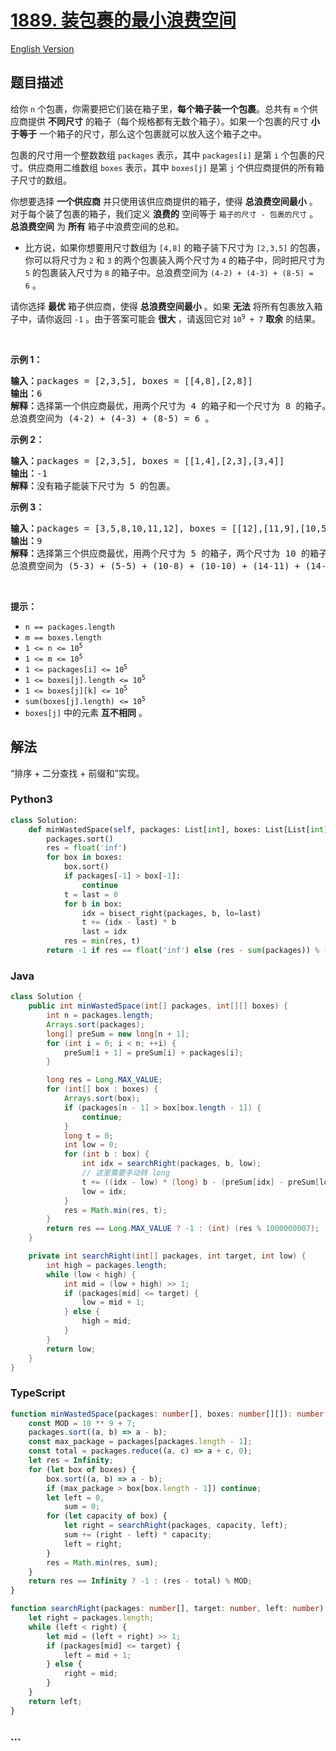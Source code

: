 # [1889. 装包裹的最小浪费空间](https://leetcode-cn.com/problems/minimum-space-wasted-from-packaging)

[English Version](/solution/1800-1899/1889.Minimum%20Space%20Wasted%20From%20Packaging/README_EN.md)

## 题目描述

<!-- 这里写题目描述 -->

<p>给你 <code>n</code> 个包裹，你需要把它们装在箱子里，<strong>每个箱子装一个包裹</strong>。总共有 <code>m</code> 个供应商提供 <strong>不同尺寸</strong> 的箱子（每个规格都有无数个箱子）。如果一个包裹的尺寸 <strong>小于等于</strong> 一个箱子的尺寸，那么这个包裹就可以放入这个箱子之中。</p>

<p>包裹的尺寸用一个整数数组 <code>packages</code> 表示，其中 <code>packages[i]</code> 是第 <code>i</code> 个包裹的尺寸。供应商用二维数组 <code>boxes</code> 表示，其中 <code>boxes[j]</code> 是第 <code>j</code> 个供应商提供的所有箱子尺寸的数组。</p>

<p>你想要选择 <strong>一个供应商</strong> 并只使用该供应商提供的箱子，使得 <strong>总浪费空间最小</strong> 。对于每个装了包裹的箱子，我们定义 <strong>浪费的</strong> 空间等于 <code>箱子的尺寸 - 包裹的尺寸</code> 。<strong>总浪费空间</strong> 为 <strong>所有</strong> 箱子中浪费空间的总和。</p>

<ul>
	<li>比方说，如果你想要用尺寸数组为 <code>[4,8]</code> 的箱子装下尺寸为 <code>[2,3,5]</code> 的包裹，你可以将尺寸为 <code>2</code> 和 <code>3</code> 的两个包裹装入两个尺寸为 <code>4</code> 的箱子中，同时把尺寸为 <code>5</code> 的包裹装入尺寸为 <code>8</code> 的箱子中。总浪费空间为 <code>(4-2) + (4-3) + (8-5) = 6</code> 。</li>
</ul>

<p>请你选择 <strong>最优</strong> 箱子供应商，使得 <strong>总浪费空间最小</strong> 。如果 <strong>无法</strong> 将所有包裹放入箱子中，请你返回 <code>-1</code> 。由于答案可能会 <strong>很大</strong> ，请返回它对<strong> </strong><code>10<sup>9</sup> + 7</code> <b>取余</b> 的结果。</p>

<p> </p>

<p><strong>示例 1：</strong></p>

<pre>
<b>输入：</b>packages = [2,3,5], boxes = [[4,8],[2,8]]
<b>输出：</b>6
<b>解释：</b>选择第一个供应商最优，用两个尺寸为 4 的箱子和一个尺寸为 8 的箱子。
总浪费空间为 (4-2) + (4-3) + (8-5) = 6 。
</pre>

<p><strong>示例 2：</strong></p>

<pre>
<b>输入：</b>packages = [2,3,5], boxes = [[1,4],[2,3],[3,4]]
<b>输出：</b>-1
<b>解释：</b>没有箱子能装下尺寸为 5 的包裹。
</pre>

<p><strong>示例 3：</strong></p>

<pre>
<b>输入：</b>packages = [3,5,8,10,11,12], boxes = [[12],[11,9],[10,5,14]]
<b>输出：</b>9
<b>解释：</b>选择第三个供应商最优，用两个尺寸为 5 的箱子，两个尺寸为 10 的箱子和两个尺寸为 14 的箱子。
总浪费空间为 (5-3) + (5-5) + (10-8) + (10-10) + (14-11) + (14-12) = 9 。
</pre>

<p> </p>

<p><strong>提示：</strong></p>

<ul>
	<li><code>n == packages.length</code></li>
	<li><code>m == boxes.length</code></li>
	<li><code>1 <= n <= 10<sup>5</sup></code></li>
	<li><code>1 <= m <= 10<sup>5</sup></code></li>
	<li><code>1 <= packages[i] <= 10<sup>5</sup></code></li>
	<li><code>1 <= boxes[j].length <= 10<sup>5</sup></code></li>
	<li><code>1 <= boxes[j][k] <= 10<sup>5</sup></code></li>
	<li><code>sum(boxes[j].length) <= 10<sup>5</sup></code></li>
	<li><code>boxes[j]</code> 中的元素 <strong>互不相同</strong> 。</li>
</ul>

## 解法

<!-- 这里可写通用的实现逻辑 -->

“排序 + 二分查找 + 前缀和”实现。

<!-- tabs:start -->

### **Python3**

<!-- 这里可写当前语言的特殊实现逻辑 -->

```python
class Solution:
    def minWastedSpace(self, packages: List[int], boxes: List[List[int]]) -> int:
        packages.sort()
        res = float('inf')
        for box in boxes:
            box.sort()
            if packages[-1] > box[-1]:
                continue
            t = last = 0
            for b in box:
                idx = bisect_right(packages, b, lo=last)
                t += (idx - last) * b
                last = idx
            res = min(res, t)
        return -1 if res == float('inf') else (res - sum(packages)) % (10 ** 9 + 7)
```

### **Java**

<!-- 这里可写当前语言的特殊实现逻辑 -->

```java
class Solution {
    public int minWastedSpace(int[] packages, int[][] boxes) {
        int n = packages.length;
        Arrays.sort(packages);
        long[] preSum = new long[n + 1];
        for (int i = 0; i < n; ++i) {
            preSum[i + 1] = preSum[i] + packages[i];
        }

        long res = Long.MAX_VALUE;
        for (int[] box : boxes) {
            Arrays.sort(box);
            if (packages[n - 1] > box[box.length - 1]) {
                continue;
            }
            long t = 0;
            int low = 0;
            for (int b : box) {
                int idx = searchRight(packages, b, low);
                // 这里需要手动转 long
                t += ((idx - low) * (long) b - (preSum[idx] - preSum[low]));
                low = idx;
            }
            res = Math.min(res, t);
        }
        return res == Long.MAX_VALUE ? -1 : (int) (res % 1000000007);
    }

    private int searchRight(int[] packages, int target, int low) {
        int high = packages.length;
        while (low < high) {
            int mid = (low + high) >> 1;
            if (packages[mid] <= target) {
                low = mid + 1;
            } else {
                high = mid;
            }
        }
        return low;
    }
}
```

### **TypeScript**

```ts
function minWastedSpace(packages: number[], boxes: number[][]): number {
    const MOD = 10 ** 9 + 7;
    packages.sort((a, b) => a - b);
    const max_package = packages[packages.length - 1];
    const total = packages.reduce((a, c) => a + c, 0);
    let res = Infinity;
    for (let box of boxes) {
        box.sort((a, b) => a - b);
        if (max_package > box[box.length - 1]) continue;
        let left = 0,
            sum = 0;
        for (let capacity of box) {
            let right = searchRight(packages, capacity, left);
            sum += (right - left) * capacity;
            left = right;
        }
        res = Math.min(res, sum);
    }
    return res == Infinity ? -1 : (res - total) % MOD;
}

function searchRight(packages: number[], target: number, left: number): number {
    let right = packages.length;
    while (left < right) {
        let mid = (left + right) >> 1;
        if (packages[mid] <= target) {
            left = mid + 1;
        } else {
            right = mid;
        }
    }
    return left;
}
```

### **...**

```

```

<!-- tabs:end -->
